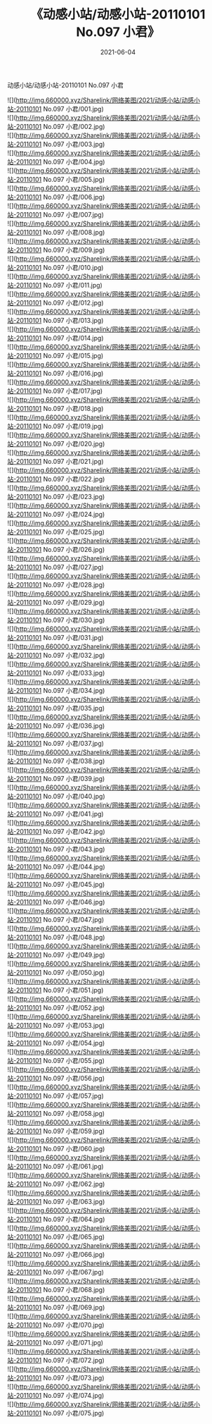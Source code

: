 ﻿---
layout: post
title:  《动感小站/动感小站-20110101 No.097 小君》
date:   2021-06-04
img: http://img.660000.xyz/Sharelink/网络美图/2021/动感小站/动感小站-20110101 No.097 小君/000.jpg
categories: [美女, 清纯, 唯美]
---

动感小站/动感小站-20110101 No.097 小君

 ![](http://img.660000.xyz/Sharelink/网络美图/2021/动感小站/动感小站-20110101 No.097 小君/001.jpg) <br>![](http://img.660000.xyz/Sharelink/网络美图/2021/动感小站/动感小站-20110101 No.097 小君/002.jpg) <br>![](http://img.660000.xyz/Sharelink/网络美图/2021/动感小站/动感小站-20110101 No.097 小君/003.jpg) <br>![](http://img.660000.xyz/Sharelink/网络美图/2021/动感小站/动感小站-20110101 No.097 小君/004.jpg) <br>![](http://img.660000.xyz/Sharelink/网络美图/2021/动感小站/动感小站-20110101 No.097 小君/005.jpg) <br>![](http://img.660000.xyz/Sharelink/网络美图/2021/动感小站/动感小站-20110101 No.097 小君/006.jpg) <br>![](http://img.660000.xyz/Sharelink/网络美图/2021/动感小站/动感小站-20110101 No.097 小君/007.jpg) <br>![](http://img.660000.xyz/Sharelink/网络美图/2021/动感小站/动感小站-20110101 No.097 小君/008.jpg) <br>![](http://img.660000.xyz/Sharelink/网络美图/2021/动感小站/动感小站-20110101 No.097 小君/009.jpg) <br>![](http://img.660000.xyz/Sharelink/网络美图/2021/动感小站/动感小站-20110101 No.097 小君/010.jpg) <br>![](http://img.660000.xyz/Sharelink/网络美图/2021/动感小站/动感小站-20110101 No.097 小君/011.jpg) <br>![](http://img.660000.xyz/Sharelink/网络美图/2021/动感小站/动感小站-20110101 No.097 小君/012.jpg) <br>![](http://img.660000.xyz/Sharelink/网络美图/2021/动感小站/动感小站-20110101 No.097 小君/013.jpg) <br>![](http://img.660000.xyz/Sharelink/网络美图/2021/动感小站/动感小站-20110101 No.097 小君/014.jpg) <br>![](http://img.660000.xyz/Sharelink/网络美图/2021/动感小站/动感小站-20110101 No.097 小君/015.jpg) <br>![](http://img.660000.xyz/Sharelink/网络美图/2021/动感小站/动感小站-20110101 No.097 小君/016.jpg) <br>![](http://img.660000.xyz/Sharelink/网络美图/2021/动感小站/动感小站-20110101 No.097 小君/017.jpg) <br>![](http://img.660000.xyz/Sharelink/网络美图/2021/动感小站/动感小站-20110101 No.097 小君/018.jpg) <br>![](http://img.660000.xyz/Sharelink/网络美图/2021/动感小站/动感小站-20110101 No.097 小君/019.jpg) <br>![](http://img.660000.xyz/Sharelink/网络美图/2021/动感小站/动感小站-20110101 No.097 小君/020.jpg) <br>![](http://img.660000.xyz/Sharelink/网络美图/2021/动感小站/动感小站-20110101 No.097 小君/021.jpg) <br>![](http://img.660000.xyz/Sharelink/网络美图/2021/动感小站/动感小站-20110101 No.097 小君/022.jpg) <br>![](http://img.660000.xyz/Sharelink/网络美图/2021/动感小站/动感小站-20110101 No.097 小君/023.jpg) <br>![](http://img.660000.xyz/Sharelink/网络美图/2021/动感小站/动感小站-20110101 No.097 小君/024.jpg) <br>![](http://img.660000.xyz/Sharelink/网络美图/2021/动感小站/动感小站-20110101 No.097 小君/025.jpg) <br>![](http://img.660000.xyz/Sharelink/网络美图/2021/动感小站/动感小站-20110101 No.097 小君/026.jpg) <br>![](http://img.660000.xyz/Sharelink/网络美图/2021/动感小站/动感小站-20110101 No.097 小君/027.jpg) <br>![](http://img.660000.xyz/Sharelink/网络美图/2021/动感小站/动感小站-20110101 No.097 小君/028.jpg) <br>![](http://img.660000.xyz/Sharelink/网络美图/2021/动感小站/动感小站-20110101 No.097 小君/029.jpg) <br>![](http://img.660000.xyz/Sharelink/网络美图/2021/动感小站/动感小站-20110101 No.097 小君/030.jpg) <br>![](http://img.660000.xyz/Sharelink/网络美图/2021/动感小站/动感小站-20110101 No.097 小君/031.jpg) <br>![](http://img.660000.xyz/Sharelink/网络美图/2021/动感小站/动感小站-20110101 No.097 小君/032.jpg) <br>![](http://img.660000.xyz/Sharelink/网络美图/2021/动感小站/动感小站-20110101 No.097 小君/033.jpg) <br>![](http://img.660000.xyz/Sharelink/网络美图/2021/动感小站/动感小站-20110101 No.097 小君/034.jpg) <br>![](http://img.660000.xyz/Sharelink/网络美图/2021/动感小站/动感小站-20110101 No.097 小君/035.jpg) <br>![](http://img.660000.xyz/Sharelink/网络美图/2021/动感小站/动感小站-20110101 No.097 小君/036.jpg) <br>![](http://img.660000.xyz/Sharelink/网络美图/2021/动感小站/动感小站-20110101 No.097 小君/037.jpg) <br>![](http://img.660000.xyz/Sharelink/网络美图/2021/动感小站/动感小站-20110101 No.097 小君/038.jpg) <br>![](http://img.660000.xyz/Sharelink/网络美图/2021/动感小站/动感小站-20110101 No.097 小君/039.jpg) <br>![](http://img.660000.xyz/Sharelink/网络美图/2021/动感小站/动感小站-20110101 No.097 小君/040.jpg) <br>![](http://img.660000.xyz/Sharelink/网络美图/2021/动感小站/动感小站-20110101 No.097 小君/041.jpg) <br>![](http://img.660000.xyz/Sharelink/网络美图/2021/动感小站/动感小站-20110101 No.097 小君/042.jpg) <br>![](http://img.660000.xyz/Sharelink/网络美图/2021/动感小站/动感小站-20110101 No.097 小君/043.jpg) <br>![](http://img.660000.xyz/Sharelink/网络美图/2021/动感小站/动感小站-20110101 No.097 小君/044.jpg) <br>![](http://img.660000.xyz/Sharelink/网络美图/2021/动感小站/动感小站-20110101 No.097 小君/045.jpg) <br>![](http://img.660000.xyz/Sharelink/网络美图/2021/动感小站/动感小站-20110101 No.097 小君/046.jpg) <br>![](http://img.660000.xyz/Sharelink/网络美图/2021/动感小站/动感小站-20110101 No.097 小君/047.jpg) <br>![](http://img.660000.xyz/Sharelink/网络美图/2021/动感小站/动感小站-20110101 No.097 小君/048.jpg) <br>![](http://img.660000.xyz/Sharelink/网络美图/2021/动感小站/动感小站-20110101 No.097 小君/049.jpg) <br>![](http://img.660000.xyz/Sharelink/网络美图/2021/动感小站/动感小站-20110101 No.097 小君/050.jpg) <br>![](http://img.660000.xyz/Sharelink/网络美图/2021/动感小站/动感小站-20110101 No.097 小君/051.jpg) <br>![](http://img.660000.xyz/Sharelink/网络美图/2021/动感小站/动感小站-20110101 No.097 小君/052.jpg) <br>![](http://img.660000.xyz/Sharelink/网络美图/2021/动感小站/动感小站-20110101 No.097 小君/053.jpg) <br>![](http://img.660000.xyz/Sharelink/网络美图/2021/动感小站/动感小站-20110101 No.097 小君/054.jpg) <br>![](http://img.660000.xyz/Sharelink/网络美图/2021/动感小站/动感小站-20110101 No.097 小君/055.jpg) <br>![](http://img.660000.xyz/Sharelink/网络美图/2021/动感小站/动感小站-20110101 No.097 小君/056.jpg) <br>![](http://img.660000.xyz/Sharelink/网络美图/2021/动感小站/动感小站-20110101 No.097 小君/057.jpg) <br>![](http://img.660000.xyz/Sharelink/网络美图/2021/动感小站/动感小站-20110101 No.097 小君/058.jpg) <br>![](http://img.660000.xyz/Sharelink/网络美图/2021/动感小站/动感小站-20110101 No.097 小君/059.jpg) <br>![](http://img.660000.xyz/Sharelink/网络美图/2021/动感小站/动感小站-20110101 No.097 小君/060.jpg) <br>![](http://img.660000.xyz/Sharelink/网络美图/2021/动感小站/动感小站-20110101 No.097 小君/061.jpg) <br>![](http://img.660000.xyz/Sharelink/网络美图/2021/动感小站/动感小站-20110101 No.097 小君/062.jpg) <br>![](http://img.660000.xyz/Sharelink/网络美图/2021/动感小站/动感小站-20110101 No.097 小君/063.jpg) <br>![](http://img.660000.xyz/Sharelink/网络美图/2021/动感小站/动感小站-20110101 No.097 小君/064.jpg) <br>![](http://img.660000.xyz/Sharelink/网络美图/2021/动感小站/动感小站-20110101 No.097 小君/065.jpg) <br>![](http://img.660000.xyz/Sharelink/网络美图/2021/动感小站/动感小站-20110101 No.097 小君/066.jpg) <br>![](http://img.660000.xyz/Sharelink/网络美图/2021/动感小站/动感小站-20110101 No.097 小君/067.jpg) <br>![](http://img.660000.xyz/Sharelink/网络美图/2021/动感小站/动感小站-20110101 No.097 小君/068.jpg) <br>![](http://img.660000.xyz/Sharelink/网络美图/2021/动感小站/动感小站-20110101 No.097 小君/069.jpg) <br>![](http://img.660000.xyz/Sharelink/网络美图/2021/动感小站/动感小站-20110101 No.097 小君/070.jpg) <br>![](http://img.660000.xyz/Sharelink/网络美图/2021/动感小站/动感小站-20110101 No.097 小君/071.jpg) <br>![](http://img.660000.xyz/Sharelink/网络美图/2021/动感小站/动感小站-20110101 No.097 小君/072.jpg) <br>![](http://img.660000.xyz/Sharelink/网络美图/2021/动感小站/动感小站-20110101 No.097 小君/073.jpg) <br>![](http://img.660000.xyz/Sharelink/网络美图/2021/动感小站/动感小站-20110101 No.097 小君/074.jpg) <br>![](http://img.660000.xyz/Sharelink/网络美图/2021/动感小站/动感小站-20110101 No.097 小君/075.jpg) <br>